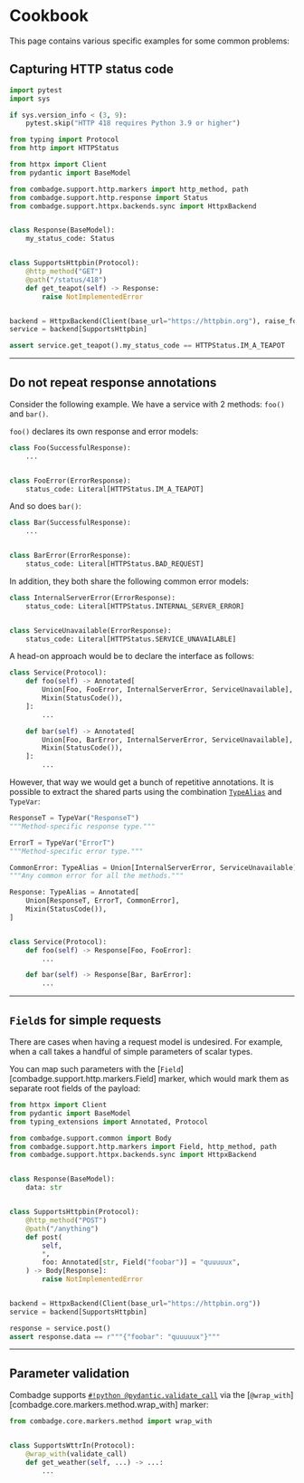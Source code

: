 # Cookbook

This page contains various specific examples for some common problems:

## Capturing HTTP status code

```python title="status_code.py" hl_lines="14 19 25 32"
import pytest
import sys

if sys.version_info < (3, 9):
    pytest.skip("HTTP 418 requires Python 3.9 or higher")

from typing import Protocol
from http import HTTPStatus

from httpx import Client
from pydantic import BaseModel

from combadge.support.http.markers import http_method, path
from combadge.support.http.response import Status
from combadge.support.httpx.backends.sync import HttpxBackend


class Response(BaseModel):
    my_status_code: Status


class SupportsHttpbin(Protocol):
    @http_method("GET")
    @path("/status/418")
    def get_teapot(self) -> Response:
        raise NotImplementedError


backend = HttpxBackend(Client(base_url="https://httpbin.org"), raise_for_status=False)
service = backend[SupportsHttpbin]

assert service.get_teapot().my_status_code == HTTPStatus.IM_A_TEAPOT
```

<hr>

## Do not repeat response annotations

Consider the following example. We have a service with 2 methods: `foo()` and `bar()`.

`foo()` declares its own response and error models:

```python
class Foo(SuccessfulResponse):
    ...


class FooError(ErrorResponse):
    status_code: Literal[HTTPStatus.IM_A_TEAPOT]
```

And so does `bar()`:

```python
class Bar(SuccessfulResponse):
    ...


class BarError(ErrorResponse):
    status_code: Literal[HTTPStatus.BAD_REQUEST]
```

In addition, they both share the following common error models:

```python
class InternalServerError(ErrorResponse):
    status_code: Literal[HTTPStatus.INTERNAL_SERVER_ERROR]


class ServiceUnavailable(ErrorResponse):
    status_code: Literal[HTTPStatus.SERVICE_UNAVAILABLE]
```

A head-on approach would be to declare the interface as follows:

```python
class Service(Protocol):
    def foo(self) -> Annotated[
        Union[Foo, FooError, InternalServerError, ServiceUnavailable],
        Mixin(StatusCode()),
    ]:
        ...

    def bar(self) -> Annotated[
        Union[Foo, BarError, InternalServerError, ServiceUnavailable],
        Mixin(StatusCode()),
    ]:
        ...
```

However, that way we would get a bunch of repetitive annotations. It is possible to extract the shared parts using the combination [`TypeAlias`](https://docs.python.org/3/library/typing.html#typing.TypeAlias) and `TypeVar`:

```python
ResponseT = TypeVar("ResponseT")
"""Method-specific response type."""

ErrorT = TypeVar("ErrorT")
"""Method-specific error type."""

CommonError: TypeAlias = Union[InternalServerError, ServiceUnavailable]
"""Any common error for all the methods."""

Response: TypeAlias = Annotated[
    Union[ResponseT, ErrorT, CommonError],
    Mixin(StatusCode()),
]


class Service(Protocol):
    def foo(self) -> Response[Foo, FooError]:
        ...

    def bar(self) -> Response[Bar, BarError]:
        ...
```

<hr>

## `Field`s for simple requests

There are cases when having a request model is undesired. For example, when a call takes a handful of simple
parameters of scalar types.

You can map such parameters with the [`Field`][combadge.support.http.markers.Field] marker,
which would mark them as separate root fields of the payload:

```python title="field.py" hl_lines="20"
from httpx import Client
from pydantic import BaseModel
from typing_extensions import Annotated, Protocol

from combadge.support.common import Body
from combadge.support.http.markers import Field, http_method, path
from combadge.support.httpx.backends.sync import HttpxBackend


class Response(BaseModel):
    data: str


class SupportsHttpbin(Protocol):
    @http_method("POST")
    @path("/anything")
    def post(
        self,
        *,
        foo: Annotated[str, Field("foobar")] = "quuuuux",
    ) -> Body[Response]:
        raise NotImplementedError


backend = HttpxBackend(Client(base_url="https://httpbin.org"))
service = backend[SupportsHttpbin]

response = service.post()
assert response.data == r"""{"foobar": "quuuuux"}"""
```

<hr>

## Parameter validation

Combadge supports [`#!python @pydantic.validate_call`](https://docs.pydantic.dev/latest/api/validate_call/) via the
[`@wrap_with`][combadge.core.markers.method.wrap_with] marker:

```python
from combadge.core.markers.method import wrap_with


class SupportsWttrIn(Protocol):
    @wrap_with(validate_call)
    def get_weather(self, ...) -> ...:
        ...
```
